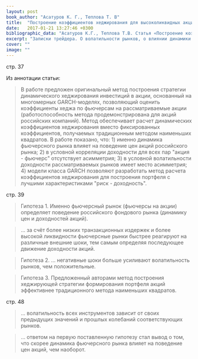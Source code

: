 ```yaml
---
layout: post
book_author: "Асатуров К. Г., Теплова Т. В"
title:  "Построение коэффициентов хеджирования для высоколиквидных акций российского рынка на основе моделей класса GARCH"
date:   2017-01-21 13:27:46 +0300
bibliographic_data: "Асатуров К.Г., Теплова Т.В. Статья «Построение коэффициентов хеджирования для высоколиквидных акций российского рынка на основе моделей класса GARCH». Ж. «Экономика и математические методы», Том 50, №1, 2014 г., стр. 37-54"
excerpt: "Записки трейдера. О волатильности рынков, о влиянии динамики фьючерсного рынка на рынок акций"
cover: ""
image: ""
---
```


стр. 37

Из аннотации статьи:

> В работе предложен оригинальный метод построения стратегии динамического хеджирования инвестиций в акции, основанный на многомерных GARCH-моделях, позволяющий оценить коэффициенты хеджа по фьючерсам на рассматриваемые акции (работоспособность метода продемонстрирована для акций российских компаний). Метод обеспечивает расчет динамических коэффициентов хеджирования вместо фиксированных коэффициентов, получаемых традиционным методом наименьших квадратов. В работе показано, что: 1) именно динамика фьючерсного рынка влияет на поведение цен акций российского рынка; 2) в условной корреляции доходности для всех пар "акция - фьючерс" отсутствует асимметрия; 3) в условной волатильности доходности рассматриваемых рынков имеет место асимметрия; 4) модели класса GARCH позволяют разработать метод расчета коэффициентов хеджирования для построения портфеля с лучшими характеристиками "риск - доходность".

стр. 39

> Гипотеза 1. Именно фьючерсный рынок (фьючерсы на акции) определяет поведение российского фондового рынка (динамику цен и доходностей акций).

> … за счёт более низких транзакционных издержек и более высокой ликвидности фьючерсные рынки быстрее реагируют на различные внешние шоки, тем самым определяя последующее движение доходности акций.

> Гипотеза 2. … негативные шоки больше усиливают волатильность рынков, чем положительные.

> Гипотеза 3. Предложенный авторами метод построения хеджирующей стратегии формирования портфеля акций эффективнее традиционного метода наименьших квадратов.

стр. 48

> … волатильность всех инструментов зависит от своих предыдущих значений и прошлых колебаний соответствующих рынков.

> … ответом на первую поставленную гипотезу стал вывод о том, что скорее динамика фьючерсного рынка влияет на поведение цен акций, чем наоборот.

